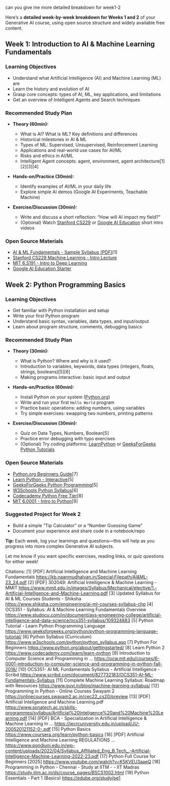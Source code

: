 can you give me more detailed breakdown for week1-2

Here’s a **detailed week-by-week breakdown for Weeks 1 and 2** of your Generative AI course, using open source structure and widely available free content.

## **Week 1: Introduction to AI & Machine Learning Fundamentals**

### **Learning Objectives**
- Understand what Artificial Intelligence (AI) and Machine Learning (ML) are
- Learn the history and evolution of AI
- Grasp core concepts: types of AI, ML, key applications, and limitations
- Get an overview of Intelligent Agents and Search techniques

### **Recommended Study Plan**
- **Theory (60min):**
  - What is AI? What is ML? Key definitions and differences
  - Historical milestones in AI & ML
  - Types of ML: Supervised, Unsupervised, Reinforcement Learning
  - Applications and real-world use cases for AI/ML
  - Risks and ethics in AI/ML
  - Intelligent Agent concepts: agent, environment, agent architecture[1][2][3][4]

- **Hands-on/Practice (30min):**
  - Identify examples of AI/ML in your daily life
  - Explore simple AI demos (Google AI Experiments, Teachable Machine)

- **Exercise/Discussion (30min):**
  - Write and discuss a short reflection: “How will AI impact my field?”
  - (Optional) Watch [Stanford CS229](https://cs229.stanford.edu/) or [Google AI Education](https://ai.google/education/) short intro videos

### **Open Source Materials**
- [AI & ML Fundamentals - Sample Syllabus (PDF)](https://kb.naanmudhalvan.in/Special:Filepath/AI&ML-23_24.pdf)[1]
- [Stanford CS229 Machine Learning - Intro Lecture](https://cs229.stanford.edu/)
- [MIT 6.S191 - Intro to Deep Learning](http://introtodeeplearning.com/)
- [Google AI Education Starter](https://ai.google/education/)

## **Week 2: Python Programming Basics**

### **Learning Objectives**
- Get familiar with Python installation and setup
- Write your first Python program
- Understand basic syntax, variables, data types, and input/output
- Learn about program structure, comments, debugging basics

### **Recommended Study Plan**
- **Theory (30min):**
  - What is Python? Where and why is it used?
  - Introduction to variables, keywords, data types (integers, floats, strings, booleans)[5][6]
  - Making programs interactive: basic input and output

- **Hands-on/Practice (60min):**
  - Install Python on your system ([Python.org](https://www.python.org/about/gettingstarted/))
  - Write and run your first `Hello World` program
  - Practice basic operations: adding numbers, using variables
  - Try simple exercises: swapping two numbers, printing patterns

- **Exercise/Discussion (30min):**
  - Quiz on Data Types, Numbers, Boolean[5]
  - Practice error debugging with typo exercises
  - (Optional) Try coding platforms: [LearnPython](https://www.learnpython.org/) or [GeeksForGeeks Python Tutorials](https://www.geeksforgeeks.org/python/python-programming-language-tutorial/)

### **Open Source Materials**
- [Python.org Beginners Guide](https://www.python.org/about/gettingstarted/)[7]
- [Learn Python - Interactive](https://www.learnpython.org/)[5]
- [GeeksForGeeks Python Programming](https://www.geeksforgeeks.org/python/python-programming-language-tutorial/)[5]
- [W3Schools Python Syllabus](https://www.w3schools.com/python/python_syllabus.asp)[6]
- [Codecademy Python Free Tier](https://www.codecademy.com/learn/learn-python)[8]
- [MIT 6.0001 - Intro to Python](https://ocw.mit.edu/courses/6-0001-introduction-to-computer-science-and-programming-in-python-fall-2016/)[9]

### **Suggested Project for Week 2**
- Build a simple “Tip Calculator” or a “Number Guessing Game”
- Document your experience and share code in a notebook/repo

**Tip:** Each week, log your learnings and questions—this will help as you progress into more complex Generative AI subjects.

Let me know if you want specific exercises, reading links, or quiz questions for either week!

Citations:
[1] [PDF] Artificial Intelligence and Machine Learning Fundamentals https://kb.naanmudhalvan.in/Special:Filepath/AI&ML-23_24.pdf
[2] [PDF] 302049: Artificial Intelligence & Machine Learning - MMIT https://www.mmit.edu.in/images/Syllabus/Mechanical/elective/1.-Artificial-Intelligence-and-Machine-Learning.pdf
[3] Updated Syllabus for AI & ML Courses Students - Shiksha https://www.shiksha.com/engineering/ai-ml-courses-syllabus-chp
[4] OCS351 - Syllabus: AI & Machine Learning Fundamentals Overview https://www.studocu.com/in/document/avs-engineering-college/artificial-intelligence-and-data-science/ocs351-syllabus/109324883
[5] Python Tutorial - Learn Python Programming Language https://www.geeksforgeeks.org/python/python-programming-language-tutorial/
[6] Python Syllabus (Curriculum) https://www.w3schools.com/python/python_syllabus.asp
[7] Python For Beginners https://www.python.org/about/gettingstarted/
[8] Learn Python 2 https://www.codecademy.com/learn/learn-python
[9] Introduction to Computer Science and Programming in ... https://ocw.mit.edu/courses/6-0001-introduction-to-computer-science-and-programming-in-python-fall-2016/
[10] OCS351- AI ML Fundamentals Syllabus - Artificial Intelligence - Scribd https://www.scribd.com/document/827732183/OCS351-AI-ML-Fundamentals-Syllabus
[11] Complete Machine Learning Syllabus: Roadmap with Resources https://www.guvi.in/blog/machine-learning-syllabus/
[12] Programming in Python - Online Courses Swayam 2 https://onlinecourses.swayam2.ac.in/cec22_cs20/preview
[13] [PDF] Artificial Inteligence and Machine Learning.pdf https://www.sonatech.ac.in/skills-programmes/syllabus/Artificial%20Inteligence%20and%20Machine%20Learning.pdf
[14] [PDF] BCA - Specialization in Artificial Intelligence & Machine Learning In ... https://jecrcuniversity.edu.in/upload/JU-200520121152-0-.pdf
[15] Python Basics https://www.coursera.org/learn/python-basics
[16] [PDF] Artificial Intelligence and Machine Learning REGULATIONS ... https://www.pondiuni.edu.in/wp-content/uploads/2022/04/Syllabus_Affiliated_Eng_B.Tech_.-Artificial-Intelligence-Machine-Learning-2022-23.pdf
[17] Python Full Course for Beginners [2025] https://www.youtube.com/watch?v=K5KVEU3aaeQ
[18] Programming in Python - Chennai - Study at IITM - - IIT Madras https://study.iitm.ac.in/ds/course_pages/BSCS1002.html
[19] Python Essentials - Part 1 (Basics) https://edube.org/study/pe1
